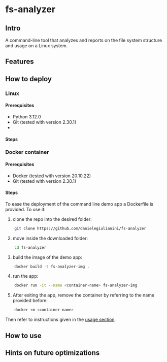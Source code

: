 # fs-analyzer

## Intro
A command-line tool that analyzes and reports on the file system structure and usage on a Linux system.

## Features


## How to deploy


### Linux

#### Prerequisites
- Python 3.12.0
- Git (tested with version 2.30.1)
- 
#### Steps


### Docker container
#### Prerequisites
- Docker (tested with version 20.10.22)
- Git (tested with version 2.30.1) 

#### Steps
To ease the deployment of the command line demo app a Dockerfile is provided. To use it:

1. clone the repo into the desired folder:

```bash
    git clone https://github.com/danielegiulianini/fs-analyzer
```

2. move inside the downloaded folder:

```bash
    cd fs-analyzer
```

3. build the image of the demo app:

```bash
    docker build -t fs-analyzer-img .
```

4. run the app:

```bash
    docker run -it --name <container-name> fs-analyzer-img
```

5. After exiting the app, remove the container by referring to the name provided before:

```bash
    docker rm <container-name>
```

Then refer to instructions given in the [usage section](#how-to-use).



## How to use


## Hints on future optimizations